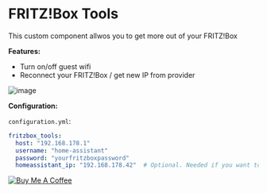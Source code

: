 # FRITZ!Box Tools

This custom component allwos you to get more out of your FRITZ!Box


**Features:**

- Turn on/off guest wifi
- Reconnect your FRITZ!Box / get new IP from provider


![image](https://user-images.githubusercontent.com/3121306/64920971-d42cb000-d7bd-11e9-8bdf-a21c7ea93c58.png)

**Configuration:**

`configuration.yml`:
```yaml
fritzbox_tools:
  host: "192.168.178.1"
  username: "home-assistant"
  password: "yourfritzboxpassword"
  homeassistant_ip: "192.168.178.42"  # Optional. Needed if you want to control port forwardings for the device running HomeAssistant
```
  
  
<a href="https://www.buymeacoffee.com/mammuth" target="_blank"><img src="https://bmc-cdn.nyc3.digitaloceanspaces.com/BMC-button-images/custom_images/orange_img.png" alt="Buy Me A Coffee" style="height: auto !important;width: auto !important;" ></a>
